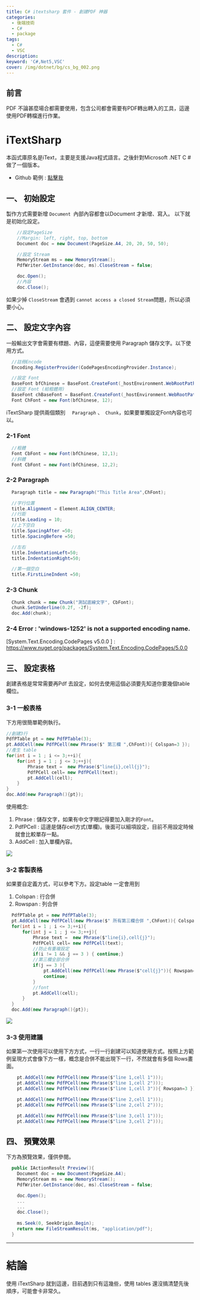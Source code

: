 ```yaml
---
title: C# itextsharp 套件 - 創建PDF 神器
categories: 
  - 後端技術
  - C#
  - package
tags: 
  - C#
  - VSC
description:
keyword: 'C#,Net5,VSC'
cover: /img/dotnet/bg/cs_bg_002.png
---
```


## 前言 
PDF 不論甚麼場合都需要使用，包含公司都會需要有PDF轉出轉入的工具，這邊使用PDF轉檔進行作業。


# iTextSharp
本函式庫原名是iText，主要是支援Java程式語言。之後針對Microsoft .NET C # 做了一個版本。

- Github 範例 : [點擊我](https://github.com/JontCont/dotnetCore_iTextSharp) 

## 一、 初始設定
製作方式需要新增 ```Document ```內部內容都會以Document 才新增、寫入。
以下就是初始化設定。
```cs
    //設定PageSize
    //Margin: left, right, top, bottom
    Document doc = new Document(PageSize.A4, 20, 20, 50, 50); 

    //設定 Stream
    MemoryStream ms = new MemoryStream();
    PdfWriter.GetInstance(doc, ms).CloseStream = false;

    doc.Open();
    //內容
    doc.Close();

```
如果少掉 ```CloseStream``` 會遇到 ```cannot access a closed Stream```問題，所以必須要小心。

## 二、 設定文字內容
一般輸出文字會需要有標題、內容，這便需要使用 Paragraph 儲存文字。以下使用方式。

```cs
  //註冊Encode
  Encoding.RegisterProvider(CodePagesEncodingProvider.Instance);

  //設定 Font
  BaseFont bfChinese = BaseFont.CreateFont(_hostEnvironment.WebRootPath + "\\font\\KAIU.TTF", BaseFont.IDENTITY_H, BaseFont.EMBEDDED);
  //設定 Font (給粗體用)
  BaseFont chBaseFont = BaseFont.CreateFont(_hostEnvironment.WebRootPath + "\\font\\KAIU.TTF", BaseFont.IDENTITY_H, BaseFont.NOT_EMBEDDED);
  Font ChFont = new Font(bfChinese, 12);
```

iTextSharp 提供兩個類別 ```  Paragraph``` 、``` Chunk```，如果要單獨設定Font內容也可以。
### 2-1 Font
```cs
  //粗體
  Font CbFont = new Font(bfChinese, 12,1);
  //斜體
  Font CbFont = new Font(bfChinese, 12,2);

```

### 2-2 Paragraph
```cs
  Paragraph title = new Paragraph("This Title Area",ChFont);

  //字行位置
  title.Alignment = Element.ALIGN_CENTER;
  //行距
  title.Leading = 10;
  //上下空白
  title.SpacingAfter =50;
  title.SpacingBefore =50;

  //左右
  title.IndentationLeft=50;
  title.IndentationRight=50;

  //第一個空白
  title.FirstLineIndent =50;
```

### 2-3 Chunk
```cs
  Chunk chunk = new Chunk("測試底線文字", CbFont);
  chunk.SetUnderline(0.2f, -2f);
  doc.Add(chunk);
```

### 2-4 Error : 'windows-1252' is not a supported encoding name.
[System.Text.Encoding.CodePages v5.0.0 ] : https://www.nuget.org/packages/System.Text.Encoding.CodePages/5.0.0



## 三、 設定表格 
創建表格是常常需要再Pdf 去設定，如何去使用這個必須要先知道你要幾個table欄位。

### 3-1 一般表格
下方用很簡單範例執行。
```cs
//創建3行
PdfPTable pt = new PdfPTable(3);
pt.AddCell(new PdfPCell(new Phrase($" 第三欄 ",ChFont)){ Colspan=3 });
//產生 table
for(int i = 1 ; i <= 3;++i){
    for(int j = 1 ; j <= 3;++j){
        Phrase text =  new Phrase($"line{i},cell{j}");
        PdfPCell cell= new PdfPCell(text);
        pt.AddCell(cell);
    }
}
doc.Add(new Paragraph(){pt});
``` 

使用概念:
1. Phrase : 儲存文字，如果有中文字眼記得要加入剛才的```Font```。
2. PdfPCell : 這邊是儲存cell方式(單欄)。後面可以細項設定，目前不用設定時候就會比較單存一點。
3. AddCell : 加入單欄內容。

![](/img/dotnet/cs/cs_itext_001.png)

### 3-2 客製表格
如果要自定義方式，可以參考下方。設定table 一定會用到
1. Colspan : 行合併 
2. Rowspan : 列合併

```cs
  PdfPTable pt = new PdfPTable(3);
  pt.AddCell(new PdfPCell(new Phrase($" 所有第三欄合併 ",ChFont)){ Colspan=3 });
  for(int i = 1 ; i <= 3;++i){
      for(int j = 1 ; j <= 3;++j){
          Phrase text =  new Phrase($"line{i},cell{j}");
          PdfPCell cell= new PdfPCell(text);
          //防止有重複設定
          if(i != 1 && j == 3 ) { continue;}
          //第三欄全部合併
          if(j == 3 ){
              pt.AddCell(new PdfPCell(new Phrase($"cell{j}")){ Rowspan=3 });
              continue;
          }
          //font
          pt.AddCell(cell);
      }
  }
  doc.Add(new Paragraph(){pt});
```
![](/img/dotnet/cs/cs_itext_002.png)

### 3-3 使用建議
如果第一次使用可以使用下方方式，一行一行創建可以知道使用方式。按照上方範例呈現方式會像下方一樣，概念是合併不能出現下一行，不然就會有多個 Rows畫面。

```cs
    pt.AddCell(new PdfPCell(new Phrase($"line 1,cell 1")));
    pt.AddCell(new PdfPCell(new Phrase($"line 1,cell 2")));
    pt.AddCell(new PdfPCell(new Phrase($"line 1,cell 3")){ Rowspan=3 });

    pt.AddCell(new PdfPCell(new Phrase($"line 2,cell 1")));
    pt.AddCell(new PdfPCell(new Phrase($"line 2,cell 2")));

    pt.AddCell(new PdfPCell(new Phrase($"line 3,cell 1")));
    pt.AddCell(new PdfPCell(new Phrase($"line 3,cell 2")));
```

## 四、 預覽效果
下方為預覽效果，僅供參閱。
```cs
  public IActionResult Preview(){
    Document doc = new Document(PageSize.A4);
    MemoryStream ms = new MemoryStream();
    PdfWriter.GetInstance(doc, ms).CloseStream = false;

    doc.Open();
    ...
    ...
    doc.Close();
            
    ms.Seek(0, SeekOrigin.Begin);
    return new FileStreamResult(ms, "application/pdf");
  }
```


---


# 結論
使用 iTextSharp 就到這邊，目前遇到只有這幾些，使用 tables 還沒搞清楚先後順序，可能會卡非常久。






